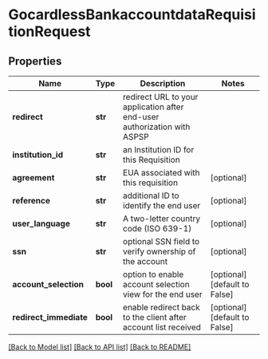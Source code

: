 # GocardlessBankaccountdataRequisitionRequest

## Properties
Name | Type | Description | Notes
------------ | ------------- | ------------- | -------------
**redirect** | **str** | redirect URL to your application after end-user authorization with ASPSP | 
**institution_id** | **str** | an Institution ID for this Requisition | 
**agreement** | **str** | EUA associated with this requisition | [optional] 
**reference** | **str** | additional ID to identify the end user | [optional] 
**user_language** | **str** | A two-letter country code (ISO 639-1) | [optional] 
**ssn** | **str** | optional SSN field to verify ownership of the account | [optional] 
**account_selection** | **bool** | option to enable account selection view for the end user | [optional] [default to False]
**redirect_immediate** | **bool** | enable redirect back to the client after account list received | [optional] [default to False]

[[Back to Model list]](../README.md#documentation-for-models) [[Back to API list]](../README.md#documentation-for-api-endpoints) [[Back to README]](../README.md)

